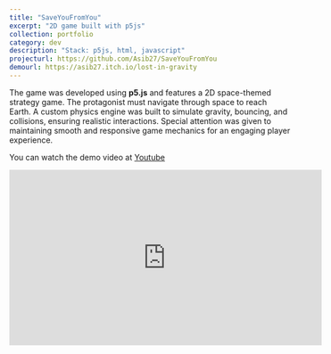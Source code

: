 ```yaml
---
title: "SaveYouFromYou"
excerpt: "2D game built with p5js"
collection: portfolio
category: dev
description: "Stack: p5js, html, javascript"
projecturl: https://github.com/Asib27/SaveYouFromYou
demourl: https://asib27.itch.io/lost-in-gravity
---
```


The game was developed using **p5.js** and features a 2D space-themed strategy game. The protagonist must navigate through space to reach Earth. A custom physics engine was built to simulate gravity, bouncing, and collisions, ensuring realistic interactions. Special attention was given to maintaining smooth and responsive game mechanics for an engaging player experience.  

You can watch the demo video at [Youtube](https://www.youtube.com/watch?v=hLj8GyflLBk)


<iframe width="560" height="315" src="https://www.youtube.com/embed/hLj8GyflLBk?si=QErvoDA33ixifJl0" title="YouTube video player" frameborder="0" allow="accelerometer; autoplay; clipboard-write; encrypted-media; gyroscope; picture-in-picture; web-share" referrerpolicy="strict-origin-when-cross-origin" allowfullscreen></iframe>
